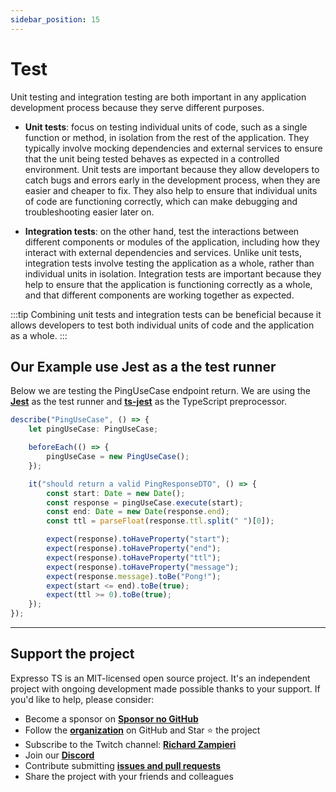 ```yaml
---
sidebar_position: 15
---
```


# Test

Unit testing and integration testing are both important in any application development process because they serve different purposes.

- **Unit tests**:  focus on testing individual units of code, such as a single function or method, in isolation from the rest of the application. They typically involve mocking dependencies and external services to ensure that the unit being tested behaves as expected in a controlled environment. Unit tests are important because they allow developers to catch bugs and errors early in the development process, when they are easier and cheaper to fix. They also help to ensure that individual units of code are functioning correctly, which can make debugging and troubleshooting easier later on.

- **Integration tests**: on the other hand, test the interactions between different components or modules of the application, including how they interact with external dependencies and services. Unlike unit tests, integration tests involve testing the application as a whole, rather than individual units in isolation. Integration tests are important because they help to ensure that the application is functioning correctly as a whole, and that different components are working together as expected.

:::tip
Combining unit tests and integration tests can be beneficial because it allows developers to test both individual units of code and the application as a whole.
:::

## Our Example use Jest as a the test runner

Below we are testing the PingUseCase endpoint return. We are using the **[Jest](https://jestjs.io/)** as the test runner and **[ts-jest](https://www.npmjs.com/package/ts-jest)** as the TypeScript preprocessor.

```typescript
describe("PingUseCase", () => {
    let pingUseCase: PingUseCase;

    beforeEach(() => {
        pingUseCase = new PingUseCase();
    });

    it("should return a valid PingResponseDTO", () => {
        const start: Date = new Date();
        const response = pingUseCase.execute(start);
        const end: Date = new Date(response.end);
        const ttl = parseFloat(response.ttl.split(" ")[0]);

        expect(response).toHaveProperty("start");
        expect(response).toHaveProperty("end");
        expect(response).toHaveProperty("ttl");
        expect(response).toHaveProperty("message");
        expect(response.message).toBe("Pong!");
        expect(start <= end).toBe(true);
        expect(ttl >= 0).toBe(true);
    });
});
```

---

## Support the project

Expresso TS is an MIT-licensed open source project. It's an independent project with ongoing development made possible thanks to your support. If you'd like to help, please consider:

- Become a sponsor on **[Sponsor no GitHub](https://github.com/sponsors/expressots)**
- Follow the **[organization](https://github.com/expressots)** on GitHub and Star ⭐ the project
- Subscribe to the Twitch channel: **[Richard Zampieri](https://www.twitch.tv/richardzampieri)**
- Join our **[Discord](https://discord.com/invite/PyPJfGK)**
- Contribute submitting **[issues and pull requests](https://github.com/expressots/expressots/issues/new/choose)**
- Share the project with your friends and colleagues